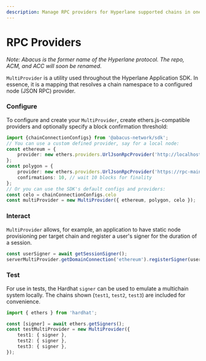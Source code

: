 ```yaml
---
description: Manage RPC providers for Hyperlane supported chains in one place
---
```


# RPC Providers

_Note: Abacus is the former name of the Hyperlane protocol. The repo, ACM, and ACC will soon be renamed._

`MultiProvider` is a utility used throughout the Hyperlane Application SDK. In essence, it is a mapping that resolves a chain namespace to a configured node (JSON RPC) provider.

### Configure

To configure and create your `MultiProvider`, create ethers.js-compatible providers and optionally specify a block confirmation threshold:&#x20;

```typescript
import {chainConnectionConfigs} from '@abacus-network/sdk';
// You can use a custom defined provider, say for a local node:
const ethereum = {
    provider: new ethers.providers.UrlJsonRpcProvider('http://localhost:8545/')
};
const polygon = {
    provider: new ethers.providers.UrlJsonRpcProvider('https://rpc-mainnet.matic.network'),
    confirmations: 10, // wait 10 blocks for finality
};
// Or you can use the SDK's default configs and providers:
const celo = chainConnectionConfigs.celo
const multiProvider = new MultiProvider({ ethereum, polygon, celo });
```

### Interact

`MultiProvider` allows, for example, an application to have static node provisioning per target chain and register a user's signer for the duration of a session.

```typescript
const userSigner = await getSessionSigner();
serverMultiProvider.getDomainConnection('ethereum').registerSigner(userSigner);
```

### Test

For use in tests, the Hardhat `signer` can be used to emulate a multichain system locally. The chains shown (`test1`, `test2`, `test3`) are included for convenience.

```typescript
import { ethers } from 'hardhat';

const [signer] = await ethers.getSigners();
const testMultiProvider = new MultiProvider({
    test1: { signer },
    test2: { signer },
    test3: { signer },
});
```

